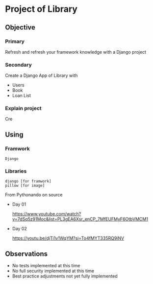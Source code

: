 # Project of Library 

## Objective
### Primary
Refresh and refresh your framework knowledge with a Django project

### Secondary
Create a Django App of Library with
* Users
* Book
* Loan List

### Explain project
Cre

## Using
### Framwork
    Django

### Libraries
    django [for framwork]
    pillow [for image]


From Pythonando on source 

* Day 01

    https://www.youtube.com/watch?v=7dSq5z91Moc&list=PL3gEA6Xsr_enCP_7MfEUFMyF6OtbVMCM1

* Day 02

    https://youtu.be/djTi1v1WqYM?si=To4fMYT335RQ9iNV


## Observations
* No tests implemented at this time
* No full security implemented at this time
* Best practice adjustments not yet fully implemented